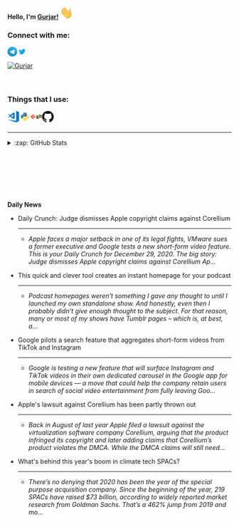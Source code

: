 #### Hello, I'm [Gurjar!](https://GurjarKing.github.io) <img src="https://raw.githubusercontent.com/ABSphreak/ABSphreak/master/gifs/Hi.gif" width="30px"></h2>


### Connect with me:

[<img align="left" alt="Gurjar | Telegram" width="22px" src="https://raw.githubusercontent.com/github/explore/80688e429a7d4ef2fca1e82350fe8e3517d3494d/topics/telegram/telegram.png" />][Telegram]
[<img align="left" alt="Gurjar | Twitter" width="22px" src="https://raw.githubusercontent.com/github/explore/80688e429a7d4ef2fca1e82350fe8e3517d3494d/topics/twitter/twitter.png" />][Twitter]
<br >
<br >
<a href="https://github.com/GurjarKing"><img src="https://komarev.com/ghpvc/?username=GurjarKing" alt="Gurjar" /></a> <br />
<br />
<br />
<!-- <br >

![](https://visitor-badge.glitch.me/badge?page_id=GurjarKing)

<br /> -->

### Things that I use:

[<img align="left" alt="Visual Studio Code" width="26px" src="https://raw.githubusercontent.com/github/explore/80688e429a7d4ef2fca1e82350fe8e3517d3494d/topics/visual-studio-code/visual-studio-code.png" />][VSCode]
[<img align="left" alt="Python" width="26px" src="https://raw.githubusercontent.com/github/explore/80688e429a7d4ef2fca1e82350fe8e3517d3494d/topics/python/python.png" />][Python]
[<img align="left" alt="Git" width="26px" src="https://raw.githubusercontent.com/github/explore/80688e429a7d4ef2fca1e82350fe8e3517d3494d/topics/git/git.png" />][Git]
[<img align="left" alt="GitHub" width="26px" src="https://raw.githubusercontent.com/github/explore/78df643247d429f6cc873026c0622819ad797942/topics/github/github.png" />][Github]

<br />
<br />

---
<details>
  <summary>:zap: GitHub Stats</summary>

<img align="left" alt="Gurjar's Github Stats" src="https://github-readme-stats.vercel.app/api?username=GurjarKing&show_icons=true&hide_border=true&count_private=true&include_all_commit=true&theme=algolia" />

</details>

<!-- ### 🔔 My latest tweet
<a href="https://twitter.com/Gurjar_King43" target="_blank">
	<img src="https://github.com/GurjarKing/GurjarKing/raw/master/tweet.png" width="70%" align="center" alt="Click to view on Twitter" title="My latest tweet, as an image"/>
</a> -->
<br>

<pre>

</pre>

<!-- **Quote of the hour:**

{qoth}

~ {qoth_author}
<pre>

</pre> -->
<br>
<pre>


</pre>
<strong>Daily News</strong>
  
  - Daily Crunch: Judge dismisses Apple copyright claims against Corellium
     <hr/>
     
      - *Apple faces a major setback in one of its legal fights, VMware sues a former executive and Google tests a new short-form video feature. This is your Daily Crunch for December 29, 2020. The big story: Judge dismisses Apple copyright claims against Corellium Ap…*
     
  - This quick and clever tool creates an instant homepage for your podcast
      <hr/>
      
      - *Podcast homepages weren’t something I gave any thought to until I launched my own standalone show. And honestly, even then I probably didn’t give enough thought to the subject. For that reason, many or most of my shows have Tumblr pages – which is, at best, a…*
      
  - Google pilots a search feature that aggregates short-form videos from TikTok and Instagram
      <hr/>
      
      - *Google is testing a new feature that will surface Instagram and TikTok videos in their own dedicated carousel in the Google app for mobile devices — a move that could help the company retain users in search of social video entertainment from fully leaving Goo…*
      
  - Apple's lawsuit against Corellium has been partly thrown out
      <hr/>
      
      - *Back in August of last year Apple filed a lawsuit against the virtualization software company Corellium, arguing that the product infringed its copyright and later adding claims that Corellium’s product violates the DMCA. While the DMCA claims will still need…*
       
  - What's behind this year's boom in climate tech SPACs?
      <hr/>
       
       - *There’s no denying that 2020 has been the year of the special purpose acquisition company. Since the beginning of the year, 219 SPACs have raised $73 billion, according to widely reported market research from Goldman Sachs. That’s a 462% jump from 2019 and mo…*
      

<br />

[VSCode]: https://code.visualstudio.com/
[Python]: https://www.python.org/
[Git]: https://git-scm.com/
[Github]: https://github.com/
[Telegram]: https://t.me/Gurjar_King/
[Twitter]: https://twitter.com/Gurjar_King43/
